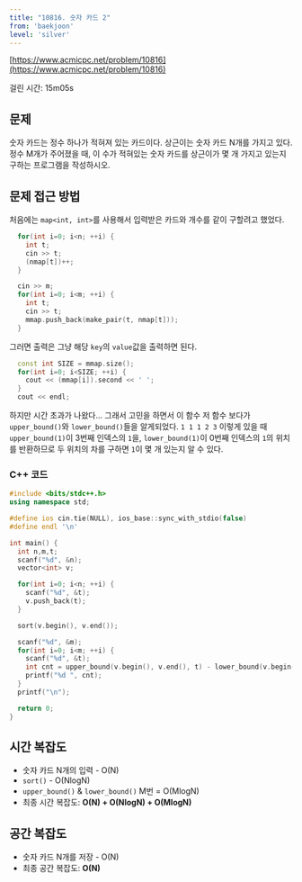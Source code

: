 ```yaml
---
title: "10816. 숫자 카드 2"
from: 'baekjoon'
level: 'silver'
---
```



[https://www.acmicpc.net/problem/10816](https://www.acmicpc.net/problem/10816)

걸린 시간: 15m05s 

## 문제 
숫자 카드는 정수 하나가 적혀져 있는 카드이다. 상근이는 숫자 카드 N개를 가지고 있다. 정수 M개가 주어졌을 때, 이 수가 적혀있는 숫자 카드를 상근이가 몇 개 가지고 있는지 구하는 프로그램을 작성하시오.

## 문제 접근 방법 

처음에는 `map<int, int>`를 사용해서 입력받은 카드와 개수를 같이 구할려고 했었다.

```cpp
  for(int i=0; i<n; ++i) {
    int t; 
    cin >> t;
    (nmap[t])++;
  }

  cin >> m;
  for(int i=0; i<m; ++i) {
    int t;
    cin >> t;
    mmap.push_back(make_pair(t, nmap[t]));
  }
```
그러면 출력은 그냥 해당 `key`의 `value`값을 출력하면 된다.
```cpp
  const int SIZE = mmap.size();
  for(int i=0; i<SIZE; ++i) {
    cout << (mmap[i]).second << ' ';
  }
  cout << endl;
```
하지만 시간 초과가 나왔다... 그래서 고민을 하면서 이 함수 저 함수 보다가 `upper_bound()`와 `lower_bound()`들을 알게되었다.
`1 1 1 2 3` 이렇게 있을 때 `upper_bound(1)`이 3번째 인덱스의 `1`을, `lower_bound(1)`이 0번째 인덱스의 `1`의 위치를 반환하므로 두 위치의 차를 구하면
`1`이 몇 개 있는지 알 수 있다.

### C++ 코드

```cpp
#include <bits/stdc++.h> 
using namespace std;

#define ios cin.tie(NULL), ios_base::sync_with_stdio(false)
#define endl '\n'

int main() {
  int n,m,t;
  scanf("%d", &n);
  vector<int> v;

  for(int i=0; i<n; ++i) {
    scanf("%d", &t);
    v.push_back(t);
  }

  sort(v.begin(), v.end());

  scanf("%d", &m);
  for(int i=0; i<m; ++i) {
    scanf("%d", &t);
    int cnt = upper_bound(v.begin(), v.end(), t) - lower_bound(v.begin(), v.end(), t);
    printf("%d ", cnt);
  }
  printf("\n");

  return 0;
}
```

## 시간 복잡도
- 숫자 카드 N개의 입력 - O(N)
- `sort()` - O(NlogN)
- `upper_bound()` & `lower_bound()` M번 = O(MlogN)
- 최종 시간 복잡도: **O(N) + O(NlogN) + O(MlogN)**

## 공간 복잡도
- 숫자 카드 N개를 저장 - O(N)
- 최종 공간 복잡도: **O(N)**